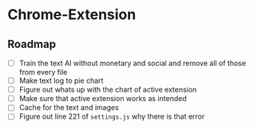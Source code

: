 # Chrome-Extension

## Roadmap

-   [ ] Train the text AI without monetary and social and remove all of those from every file
-   [ ] Make text log to pie chart
-   [ ] Figure out whats up with the chart of active extension
-   [ ] Make sure that active extension works as intended
-   [ ] Cache for the text and images
-   [ ] Figure out line 221 of `settings.js` why there is that error
